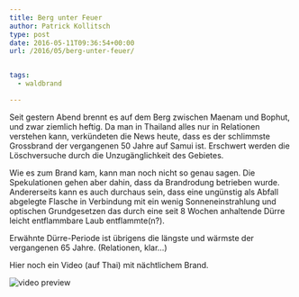 ```yaml
---
title: Berg unter Feuer
author: Patrick Kollitsch
type: post
date: 2016-05-11T09:36:54+00:00
url: /2016/05/berg-unter-feuer/


tags:
  - waldbrand

---
```

Seit gestern Abend brennt es auf dem Berg zwischen Maenam und Bophut, und zwar ziemlich heftig. Da man in Thailand alles nur in Relationen verstehen kann, verk&uuml;ndeten die News heute, dass es der schlimmste Grossbrand der vergangenen 50 Jahre auf Samui ist. Erschwert werden die L&ouml;schversuche durch die Unzug&auml;nglichkeit des Gebietes. 

Wie es zum Brand kam, kann man noch nicht so genau sagen. Die Spekulationen gehen aber dahin, dass da Brandrodung betrieben wurde. Andererseits kann es auch durchaus sein, dass eine ung&uuml;nstig als Abfall abgelegte Flasche in Verbindung mit ein wenig Sonneneinstrahlung und optischen Grundgesetzen das durch eine seit 8 Wochen anhaltende D&uuml;rre leicht entflammbare Laub entflammte(n?). 

Erw&auml;hnte D&uuml;rre-Periode ist &uuml;brigens die l&auml;ngste und w&auml;rmste der vergangenen 65 Jahre. (Relationen, klar&#8230;)

Hier noch ein Video (auf Thai) mit n&auml;chtlichem Brand.

<div class="video-youtube embed-responsive-item" id="video-youtube-48054b9a0f4eeeb163af72fdb30eb1c4" data-video="//www.youtube.com/embed/5v9dniq2N60?&loadvideo=&autohide=2&autoplay=1&rel=0&controls=2&color=red&modestbranding=1&iv_load_policy=3&theme=light&enablejsapi=1&origin=https://localhost">
  <img src="/wp-content/imagecache/5v9dniq2N60-hqdefault.jpg" alt="video preview" /><span class="video-youtube-play-icon" aria-label="Play this video"><i class="icon-play" aria-hidden="true"></i></span>
</div>